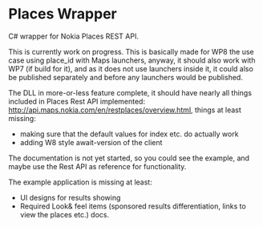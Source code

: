 Places Wrapper
==============

C# wrapper for Nokia Places REST API.

This is currently work on progress. This is basically made for WP8 the use case using
place_id with Maps launchers, anyway, it should also work with WP7 (if build for it), and
as it does not use launchers inside it, it could also be published separately and before
any launchers would be published.

The DLL in more-or-less feature complete, it should have nearly all things included in
Places Rest API implemented: ​http://api.maps.nokia.com/en/restplaces/overview.html,
things at least missing:

* making sure that the default values for index etc. do actually work
* adding W8 style await-version of the client 

The documentation is not yet started, so you could see the example, and maybe use the Rest
API as reference for functionality.

The example application is missing at least:

* UI designs for results showing
* Required Look& feel items (sponsored results differentiation, links to view the places
  etc.) docs. 

